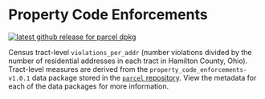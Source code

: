 # Property Code Enforcements

[![latest github release for parcel dpkg](https://img.shields.io/github/v/release/geomarker-io/codec?sort=date&filter=property_code_enforcements-*&display_name=tag&label=%5B%E2%98%B0%5D&labelColor=%238CB4C3&color=%23396175)](https://github.com/geomarker-io/codec/releases?q=property_code_enforcements&expanded=false)

Census tract-level `violations_per_addr` (number violations divided by the number of residential addresses in each tract in Hamilton County, Ohio). Tract-level measures are derived from the `property_code_enforcements-v1.0.1` data package stored in the [`parcel` repository](https://github.com/geomarker-io/parcel). View the metadata for each of the data packages for more information. 